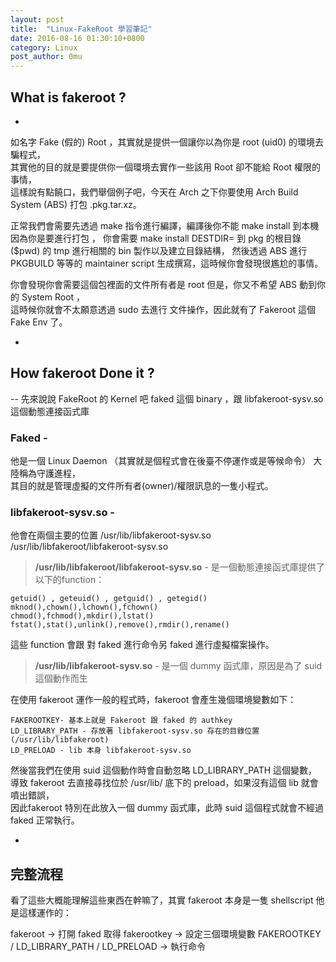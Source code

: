 ```yaml
---
layout: post
title:  "Linux-FakeRoot 學習筆記" 
date: 2016-08-16 01:30:10+0800
category: Linux
post_author: 0mu
---
```

## What is fakeroot ? 
-    
如名字 Fake (假的) Root ，其實就是提供一個讓你以為你是 root (uid0) 的環境去騙程式，    
其實他的目的就是要提供你一個環境去實作一些該用 Root 卻不能給 Root 權限的事情，    
這樣說有點饒口，我們舉個例子吧，今天在 Arch 之下你要使用 Arch Build System (ABS) 打包 .pkg.tar.xz。
    
正常我們會需要先透過 make 指令進行編譯，編譯後你不能 make install 到本機因為你是要進行打包 ， 
你會需要 make install DESTDIR= 到 pkg 的根目錄 ($pwd) 的 tmp 進行相關的 bin 製作以及建立目錄結構，
然後透過 ABS 進行 PKGBUILD 等等的 maintainer script 生成撰寫，這時候你會發現很尷尬的事情。
    
你會發現你會需要這個包裡面的文件所有者是 root 但是，你又不希望 ABS 動到你的 System Root ，    
這時候你就會不太願意透過 sudo 去進行 文件操作，因此就有了 Fakeroot 這個 Fake Env 了。
    
-    
		    
## How fakeroot Done it ?
--
先來說說 FakeRoot 的 Kernel 吧 faked 這個 binary ，跟 libfakeroot-sysv.so 這個動態連接函式庫    

### Faked  -
他是一個 Linux Daemon （其實就是個程式會在後臺不停運作或是等候命令） 大陸稱為守護進程，    
其目的就是管理虛擬的文件所有者(owner)/權限訊息的一隻小程式。    

### libfakeroot-sysv.so -
他會在兩個主要的位置 /usr/lib/libfakeroot-sysv.so /usr/lib/libfakeroot/libfakeroot-sysv.so    
    
> **/usr/lib/libfakeroot/libfakeroot-sysv.so** - 是一個動態連接函式庫提供了以下的function：
    
    getuid() , geteuid() , getguid() , getegid()    
    mknod(),chown(),lchown(),fchown()    
    chmod(),fchmod(),mkdir(),lstat()    
    fstat(),stat(),unlink(),remove(),rmdir(),rename()    

這些 function 會跟 對 faked 進行命令另 faked 進行虛擬檔案操作。    
     
 > **/usr/lib/libfakeroot-sysv.so** - 是一個 dummy 函式庫，原因是為了 suid 這個動作而生    
    
在使用 fakeroot 運作一般的程式時，fakeroot 會產生幾個環境變數如下：    
    
    FAKEROOTKEY- 基本上就是 Fakeroot 跟 faked 的 authkey    
    LD_LIBRARY_PATH - 存放著 libfakeroot-sysv.so 存在的目錄位置 (/usr/lib/libfakeroot)    
    LD_PRELOAD - lib 本身 libfakeroot-sysv.so    
		
然後當我們在使用 suid 這個動作時會自動忽略 LD_LIBRARY_PATH 這個變數，    
導致 fakeroot  去直接尋找位於 /usr/lib/ 底下的 preload，如果沒有這個 lib 就會噴出錯誤，    
因此fakeroot 特別在此放入一個 dummy 函式庫，此時 suid 這個程式就會不經過 faked 正常執行。    
      
-
    
## 完整流程 

看了這些大概能理解這些東西在幹嘛了，其實 fakeroot 本身是一隻 shellscript 他是這樣運作的：
    
fakeroot -> 打開 faked 取得 fakerootkey -> 設定三個環境變數 FAKEROOTKEY / LD_LIBRARY_PATH  / LD_PRELOAD -> 執行命令    









